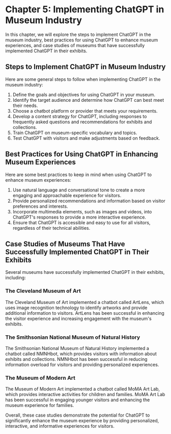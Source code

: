 Chapter 5: Implementing ChatGPT in Museum Industry
==================================================

In this chapter, we will explore the steps to implement ChatGPT in the museum industry, best practices for using ChatGPT to enhance museum experiences, and case studies of museums that have successfully implemented ChatGPT in their exhibits.

Steps to Implement ChatGPT in Museum Industry
---------------------------------------------

Here are some general steps to follow when implementing ChatGPT in the museum industry:

1. Define the goals and objectives for using ChatGPT in your museum.
2. Identify the target audience and determine how ChatGPT can best meet their needs.
3. Choose a chatbot platform or provider that meets your requirements.
4. Develop a content strategy for ChatGPT, including responses to frequently asked questions and recommendations for exhibits and collections.
5. Train ChatGPT on museum-specific vocabulary and topics.
6. Test ChatGPT with visitors and make adjustments based on feedback.

Best Practices for Using ChatGPT in Enhancing Museum Experiences
----------------------------------------------------------------

Here are some best practices to keep in mind when using ChatGPT to enhance museum experiences:

1. Use natural language and conversational tone to create a more engaging and approachable experience for visitors.
2. Provide personalized recommendations and information based on visitor preferences and interests.
3. Incorporate multimedia elements, such as images and videos, into ChatGPT's responses to provide a more interactive experience.
4. Ensure that ChatGPT is accessible and easy to use for all visitors, regardless of their technical abilities.

Case Studies of Museums That Have Successfully Implemented ChatGPT in Their Exhibits
------------------------------------------------------------------------------------

Several museums have successfully implemented ChatGPT in their exhibits, including:

### The Cleveland Museum of Art

The Cleveland Museum of Art implemented a chatbot called ArtLens, which uses image recognition technology to identify artworks and provide additional information to visitors. ArtLens has been successful in enhancing the visitor experience and increasing engagement with the museum's exhibits.

### The Smithsonian National Museum of Natural History

The Smithsonian National Museum of Natural History implemented a chatbot called NMNHbot, which provides visitors with information about exhibits and collections. NMNHbot has been successful in reducing information overload for visitors and providing personalized experiences.

### The Museum of Modern Art

The Museum of Modern Art implemented a chatbot called MoMA Art Lab, which provides interactive activities for children and families. MoMA Art Lab has been successful in engaging younger visitors and enhancing the museum experience for families.

Overall, these case studies demonstrate the potential for ChatGPT to significantly enhance the museum experience by providing personalized, interactive, and informative experiences for visitors.
